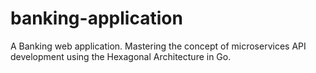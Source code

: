 # banking-application
A Banking web application. Mastering the concept of microservices API development using the Hexagonal Architecture in Go.
